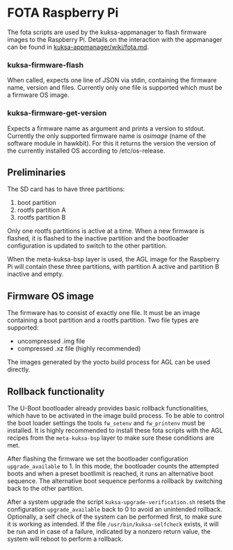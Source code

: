 # FOTA Raspberry Pi

The fota scripts are used by the kuksa-appmanager to flash firmware images to the Raspberry Pi.
Details on the interaction with the appmanager can be found in [kuksa-appmanager/wiki/fota.md](https://github.com/eclipse/kuksa.invehicle/blob/master/kuksa-appmanager/wiki/fota.md).

### kuksa-firmware-flash
When called, expects one line of JSON via stdin, containing the firmware name, version and files.
Currently only one file is supported which must be a firmware OS image.

### kuksa-firmware-get-version
Expects a firmware name as argument and prints a version to stdout.
Currently the only supported firmware name is *osimage* (name of the software module in hawkbit).
For this it returns the version the version of the currently installed OS according to /etc/os-release.

## Preliminaries
The SD card has to have three partitions:

1. boot partition
2. rootfs partition A
3. rootfs partition B

Only one rootfs partitions is active at a time.
When a new firmware is flashed, it is flashed to the inactive partition and the bootloader configuration is updated to switch to the other partition.

When the meta-kuksa-bsp layer is used, the AGL image for the Raspberry Pi will contain these three partitions, with partition A active and partition B inactive and empty.

## Firmware OS image
The firmware has to consist of exactly one file.
It must be an image containing a boot partition and a rootfs partition.
Two file types are supported:

* uncompressed .img file
* compressed .xz file (highly recommended)

The images generated by the yocto build process for AGL can be used directly.

## Rollback functionality
The U-Boot bootloader already provides basic rollback functionalities, which have to be activated in the image build process.
To be able to control the boot loader settings the tools `fw_setenv` and `fw_printenv` must be installed.
It is highly recommended to install these fota scripts with the AGL recipes from the `meta-kuksa-bsp` layer to make sure these conditions are met.

After flashing the firmware we set the bootloader configuration `upgrade_available` to 1.
In this mode, the bootloader counts the attempted boots and when a preset bootlimit is reached, it runs an alternative boot sequence.
The alternative boot sequence performs a rollback by switching back to the other partition.

After a system upgrade the script `kuksa-upgrade-verification.sh` resets the configuration `upgrade_available` back to 0 to avoid an unintended rollback.
Optionally, a self check of the system can be performed first, to make sure it is working as intended.
If the file `/usr/bin/kuksa-selfcheck` exists, it will be run and in case of a failure, indicated by a nonzero return value, the system will reboot to perform a rollback.

